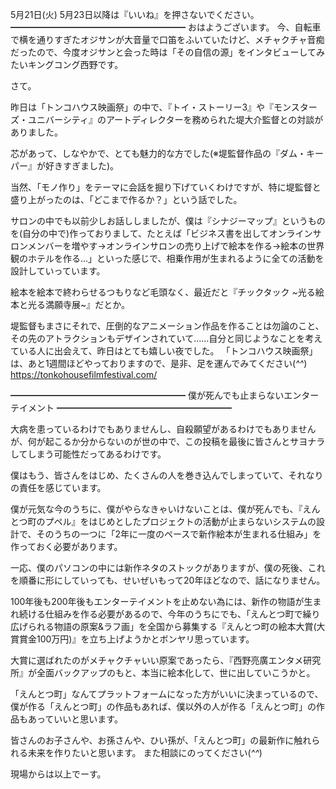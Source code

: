 5月21日(火) 5月23日以降は『いいね』を押さないでください。
━━━━━━━━━━━━━━━━━━━━
おはようございます。
今、自転車で横を通りすぎたオジサンが大音量で口笛をふいていたけど、メチャクチャ音痴だったので、今度オジサンと会った時は「その自信の源」をインタビューしてみたいキングコング西野です。

さて。

昨日は「トンコハウス映画祭」の中で、『トイ・ストーリー3』や『モンスターズ・ユニバーシティ』のアートディレクターを務められた堤大介監督との対談がありました。

芯があって、しなやかで、とても魅力的な方でした(※堤監督作品の『ダム・キーパー』が好きすぎました)。

当然、「モノ作り」をテーマに会話を掘り下げていくわけですが、特に堤監督と盛り上がったのは、「どこまで作るか？」という話でした。

サロンの中でも以前少しお話ししましたが、僕は『シナジーマップ』というものを(自分の中で)作っておりまして、たとえば「ビジネス書を出してオンラインサロンメンバーを増やす→オンラインサロンの売り上げで絵本を作る→絵本の世界観のホテルを作る…」といった感じで、相乗作用が生まれるように全ての活動を設計していっています。

絵本を絵本で終わらせるつもりなど毛頭なく、最近だと『チックタック ~光る絵本と光る満願寺展~』だとか。

堤監督もまさにそれで、圧倒的なアニメーション作品を作ることは勿論のこと、その先のアトラクションもデザインされていて……自分と同じようなことを考えている人に出会えて、昨日はとても嬉しい夜でした。
「トンコハウス映画祭」は、あと1週間ほどやっておりますので、是非、足を運んでみてください(*^^*)
https://tonkohousefilmfestival.com/

━━━━━━━━━━━━━━━━━━━━
僕が死んでも止まらないエンターテイメント
━━━━━━━━━━━━━━━━━━━━

大病を患っているわけでもありませんし、自殺願望があるわけでもありませんが、何が起こるか分からないのが世の中で、この投稿を最後に皆さんとサヨナラしてしまう可能性だってあるわけです。

僕はもう、皆さんをはじめ、たくさんの人を巻き込んでしまっていて、それなりの責任を感じています。

僕が元気な今のうちに、僕がやらなきゃいけないことは、僕が死んでも、『えんとつ町のプペル』をはじめとしたプロジェクトの活動が止まらないシステムの設計で、そのうちの一つに「2年に一度のペースで新作絵本が生まれる仕組み」を作っておく必要があります。

一応、僕のパソコンの中には新作ネタのストックがありますが、僕の死後、これを順番に形にしていっても、せいぜいもって20年ほどなので、話になりません。

100年後も200年後もエンターテイメントを止めない為には、新作の物語が生まれ続ける仕組みを作る必要があるので、今年のうちにでも、「えんとつ町で繰り広げられる物語の原案&ラフ画」を全国から募集する『えんとつ町の絵本大賞(大賞賞金100万円)』を立ち上げようかとボンヤリ思っています。

大賞に選ばれたのがメチャクチャいい原案であったら、『西野亮廣エンタメ研究所』が全面バックアップのもと、本当に絵本化して、世に出していこうかと。

「えんとつ町」なんてプラットフォームになった方がいいに決まっているので、僕が作る「えんとつ町」の作品もあれば、僕以外の人が作る「えんとつ町」の作品もあっていいと思います。

皆さんのお子さんや、お孫さんや、ひい孫が、「えんとつ町」の最新作に触れられる未来を作りたいと思います。
また相談にのってください(*^^*)

現場からは以上でーす。
